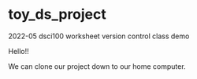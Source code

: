# toy_ds_project
2022-05 dsci100 worksheet version control class demo

Hello!!

We can clone our project down to our home computer.